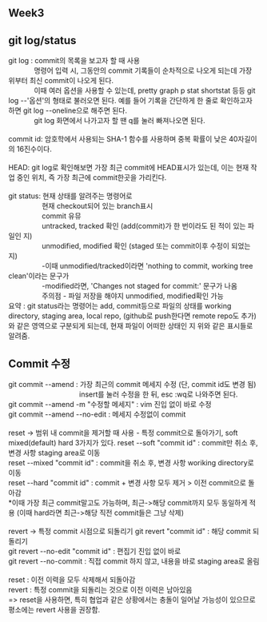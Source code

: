 ## Week3
## git log/status
git log : commit의 목록을 보고자 할 때 사용 <br>
&nbsp;&nbsp;&nbsp;&nbsp;&nbsp;&nbsp;&nbsp;&nbsp;&nbsp;&nbsp;&nbsp;&nbsp;
명령어 입력 시, 그동안의 commit 기록들이 순차적으로 나오게 되는데 가장 위부터 최신 commit이 나오게 된다. <br>
&nbsp;&nbsp;&nbsp;&nbsp;&nbsp;&nbsp;&nbsp;&nbsp;&nbsp;&nbsp;&nbsp;&nbsp;
이때 여러 옵션을 사용할 수 있는데, pretty graph p stat shortstat 등등 git log --'옵션'의 형태로 불러오면 된다. 예를 들어 기록을 간단하게 한 줄로 확인하고자 하면 git log --oneline으로 해주면 된다. <br>
&nbsp;&nbsp;&nbsp;&nbsp;&nbsp;&nbsp;&nbsp;&nbsp;&nbsp;&nbsp;&nbsp;&nbsp;
git log 화면에서 나가고자 할 땐 q를 눌러 빠져나오면 된다.<br><br>
commit id: 암호학에서 사용되는 SHA-1 함수를 사용하며 중복 확률이 낮은 40자길이의 16진수이다. <br> <br>
HEAD: git log로 확인해보면 가장 최근 commit에 HEAD표시가 있는데, 이는 현재 작업 중인 위치, 즉 가장 최근에 commit한곳을 가리킨다. <br> <br>
git status: 현재 상태를 알려주는 명령어로 <br>
&nbsp;&nbsp;&nbsp;&nbsp;&nbsp;&nbsp;&nbsp;&nbsp;&nbsp;&nbsp;&nbsp;&nbsp;&nbsp;&nbsp;&nbsp;&nbsp;
현재 checkout되어 있는 branch표시
<br>
&nbsp;&nbsp;&nbsp;&nbsp;&nbsp;&nbsp;&nbsp;&nbsp;&nbsp;&nbsp;&nbsp;&nbsp;&nbsp;&nbsp;&nbsp;&nbsp;
commit 유뮤
<br>
&nbsp;&nbsp;&nbsp;&nbsp;&nbsp;&nbsp;&nbsp;&nbsp;&nbsp;&nbsp;&nbsp;&nbsp;&nbsp;&nbsp;&nbsp;&nbsp;
untracked, tracked 확인 (add(commit)가 한 번이라도 된 적이 있는 파일인 지)
<br>
&nbsp;&nbsp;&nbsp;&nbsp;&nbsp;&nbsp;&nbsp;&nbsp;&nbsp;&nbsp;&nbsp;&nbsp;&nbsp;&nbsp;&nbsp;&nbsp;
unmodified, modified 확인 (staged 또는 commit이후 수정이 되었는 지)
<br>
&nbsp;&nbsp;&nbsp;&nbsp;&nbsp;&nbsp;&nbsp;&nbsp;&nbsp;&nbsp;&nbsp;&nbsp;&nbsp;&nbsp;&nbsp;&nbsp;
-이때 unmodified/tracked이라면 'nothing to commit, working tree clean'이라는 문구가 
<br>
&nbsp;&nbsp;&nbsp;&nbsp;&nbsp;&nbsp;&nbsp;&nbsp;&nbsp;&nbsp;&nbsp;&nbsp;&nbsp;&nbsp;&nbsp;&nbsp;
-modified라면, 'Changes not staged for commit:' 문구가 나옴
<br>
&nbsp;&nbsp;&nbsp;&nbsp;&nbsp;&nbsp;&nbsp;&nbsp;&nbsp;&nbsp;&nbsp;&nbsp;&nbsp;&nbsp;&nbsp;&nbsp;
주의점 - 파일 저장을 해야지 unmodified, modified확인 가능
<br>
요약 : git status라는 명령어는 add, commit등으로 파일의 상태를 working directory, staging area, local repo, (github로 push한다면 remote repo도 추가)와 같은 영역으로 구분되게 되는데, 현재 파일이 어떠한 상태인 지 위와 같은 표시들로 알려줌.
## Commit 수정
git commit --amend : 가장 최근의 commit 메세지 수정 (단, commit id도 변경 됨)<br>&nbsp;&nbsp;&nbsp;&nbsp;&nbsp;&nbsp;&nbsp;&nbsp;&nbsp;&nbsp;&nbsp;&nbsp;&nbsp;&nbsp;&nbsp;&nbsp;&nbsp;&nbsp;&nbsp;&nbsp;&nbsp;&nbsp;&nbsp;&nbsp;&nbsp;&nbsp;&nbsp;&nbsp;&nbsp;&nbsp;&nbsp;&nbsp;&nbsp;&nbsp;&nbsp;
insert를 눌러 수정을 한 뒤, esc :wq로 나와주면 된다.<br>
git commit --amend -m "수정할 메세지" : vim 진입 없이 바로 수정 <br>
git commit --amend --no-edit : 메세지 수정없이 commit <br> <br>
reset -> 범위 내 commit을 제거할 때 사용 - 특정 commit으로 돌아가기, soft mixed(default) hard 3가지가 있다.
reset --soft "commit id" : commit만 취소 후, 변경 사항 staging area로 이동<br>
reset --mixed "commit id" : commit을 취소 후, 변경 사항 woriking directory로 이동<br>
reset --hard "commit id" : commit + 변경 사항 모두 제거 > 이전 commit으로 돌아감<br>
*이때 가장 최근 commit말고도 가능하며, 최근->해당 commit까지 모두 동일하게 적용 (이때 hard라면 최근->해당 직전 commit들은 그냥 삭제) <br><br>
revert -> 특정 commit 시점으로 되돌리기
git revert "commit id" : 해당 commit 되돌리기 <br>
git revert --no-edit "commit id" : 편집기 진입 없이 바로 <br>
git revert --no-commit : 직접 commit 하지 않고, 내용을 바로 staging area로 올림 <br> <br>
reset : 이전 이력을 모두 삭제해서 되돌아감 <br>
revert : 특정 commit을 되돌리는 것으로 이전 이력은 남아있음 <br>
=> reset을 사용하면, 특히 협업과 같은 상황에서는 충돌이 일어날 가능성이 있으므로 평소에는 revert 사용을 권장함.
